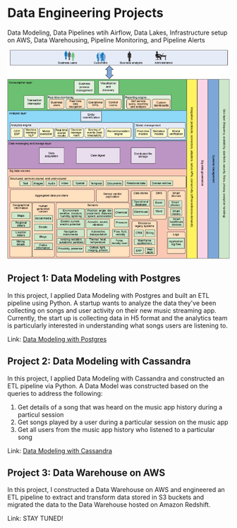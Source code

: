 # **Data Engineering Projects**

Data Modeling, Data Pipelines wtih Airflow, Data Lakes, Infrastructure setup on AWS, Data Warehousing, Pipeline Monitoring, and Pipeline Alerts

![architecture](/images/architecture.png)

## **Project 1: Data Modeling with Postgres**
In this project, I applied Data Modeling with Postgres and built an ETL pipeline using Python. A startup wants to analyze the data they've been collecting on songs and user activity on their new music streaming app. Currently, the start up is collecting data in H5 format and the analytics team is particularly interested in understanding what songs users are listening to.

Link: [Data Modeling with Postgres](https://github.com/AuFeld/Data_Engineering_Projects/tree/main/Data_Modeling_with_Postgres)

## **Project 2: Data Modeling with Cassandra**
In this project, I applied Data Modeling with Cassandra and constructed an ETL pipeline via Python. A Data Model was constructed based on the queries to address the following:
1. Get details of a song that was heard on the music app history during a particul session
2. Get songs played by a user during a particular session on the music app
3. Get all users from the music app history who listened to a particular song

Link: [Data Modeling with Cassandra](https://github.com/AuFeld/Data_Engineering_Projects/tree/main/Data_Modeling_with_Cassandra)

## **Project 3: Data Warehouse on AWS** 
In this project, I constructed a Data Warehouse on AWS and engineered an ETL pipeline to extract and transform data stored in S3 buckets and migrated the data to the Data Warehouse hosted on Amazon Redshift. 

Link: STAY TUNED!
